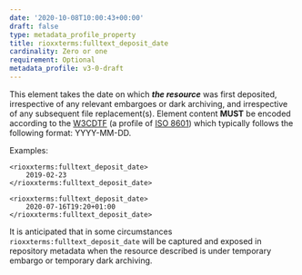 ```yaml
---
date: '2020-10-08T10:00:43+00:00'
draft: false
type: metadata_profile_property
title: rioxxterms:fulltext_deposit_date
cardinality: Zero or one
requirement: Optional
metadata_profile: v3-0-draft
---
```

This element takes the date on which ***the resource*** was first deposited, irrespective of any relevant embargoes or dark archiving, and irrespective of any subsequent file replacement(s). Element content **MUST** be encoded according to the [W3CDTF](https://www.w3.org/TR/NOTE-datetime) (a profile of [ISO 8601](https://www.iso.org/standard/40874.html)) which typically follows the following format: YYYY-MM-DD.

Examples:

    <rioxxterms:fulltext_deposit_date>
        2019-02-23
    </rioxxterms:fulltext_deposit_date>
    
    <rioxxterms:fulltext_deposit_date>
        2020-07-16T19:20+01:00
    </rioxxterms:fulltext_deposit_date>

It is anticipated that in some circumstances `rioxxterms:fulltext_deposit_date` will be captured and exposed in repository metadata when the resource described is under temporary embargo or temporary dark archiving. 

